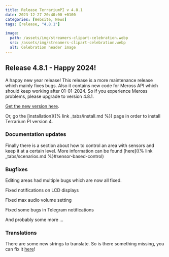 ```yaml
---
title: Release TerrariumPI v 4.8.1
date: 2023-12-27 20:40:00 +0100
categories: [Website, News]
tags: [release, "4.8.1"]

image:
  path: /assets/img/streamers-clipart-celebration.webp
  src: /assets/img/streamers-clipart-celebration.webp
  alt: Celebration header image
---
```


## Release 4.8.1 - Happy 2024!

A happy new year release! This release is a more maintenance release which mainly fixes bugs. Also it contains new code for Meross API which should keep working after 01-01-2024. So if you experience Meross problems, please upgrade to version 4.8.1.

[Get the new version here](https://github.com/theyosh/TerrariumPI/releases/tag/4.8.1).

Or, go the [installation]({% link _tabs/install.md %}) page in order to install Terrarium PI version 4.

### Documentation updates

Finally there is a section about how to control an area with sensors and keep it at a certain level. More information can be found [here]({% link _tabs/scenarios.md %}#sensor-based-control)

### Bugfixes

Editing areas had multiple bugs which are now all fixed.

Fixed notifications on LCD displays

Fixed max audio volume setting

Fixed some bugs in Telegram notifications

And probably some more ...

### Translations

There are some new strings to translate. So is there something missing, you can fix it [here](https://weblate.theyosh.nl/engage/terrariumpi/)!
